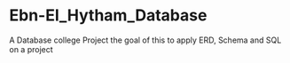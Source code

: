 # Ebn-El_Hytham_Database

A Database college Project 
the goal of this to apply ERD, Schema and SQL on a project
